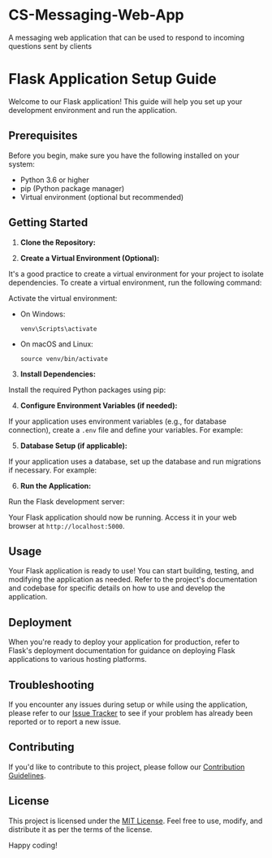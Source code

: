 # CS-Messaging-Web-App
A messaging web application that can be used to respond to incoming questions sent by  clients
# Flask Application Setup Guide

Welcome to our Flask application! This guide will help you set up your development environment and run the application.

## Prerequisites

Before you begin, make sure you have the following installed on your system:

- Python 3.6 or higher
- pip (Python package manager)
- Virtual environment (optional but recommended)

## Getting Started

1. **Clone the Repository:**


2. **Create a Virtual Environment (Optional):**

It's a good practice to create a virtual environment for your project to isolate dependencies. To create a virtual environment, run the following command:


Activate the virtual environment:

- On Windows:

  ```
  venv\Scripts\activate
  ```

- On macOS and Linux:

  ```
  source venv/bin/activate
  ```

3. **Install Dependencies:**

Install the required Python packages using pip:


4. **Configure Environment Variables (if needed):**

If your application uses environment variables (e.g., for database connection), create a `.env` file and define your variables. For example:


5. **Database Setup (if applicable):**

If your application uses a database, set up the database and run migrations if necessary. For example:


6. **Run the Application:**

Run the Flask development server:


Your Flask application should now be running. Access it in your web browser at `http://localhost:5000`.

## Usage

Your Flask application is ready to use! You can start building, testing, and modifying the application as needed. Refer to the project's documentation and codebase for specific details on how to use and develop the application.

## Deployment

When you're ready to deploy your application for production, refer to Flask's deployment documentation for guidance on deploying Flask applications to various hosting platforms.

## Troubleshooting

If you encounter any issues during setup or while using the application, please refer to our [Issue Tracker](https://github.com/your-username/your-flask-app/issues) to see if your problem has already been reported or to report a new issue.

## Contributing

If you'd like to contribute to this project, please follow our [Contribution Guidelines](CONTRIBUTING.md).

## License

This project is licensed under the [MIT License](LICENSE.md). Feel free to use, modify, and distribute it as per the terms of the license.

Happy coding!
